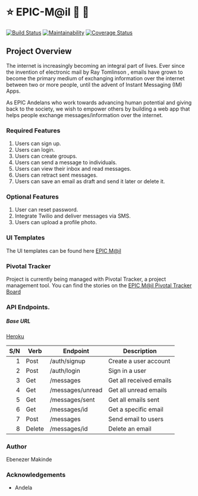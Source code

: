 # :star: EPIC-M@il :e-mail: :postbox:
[![Build Status](https://travis-ci.com/ebenezermakinde/EPIC-Mail.svg?branch=develop)](https://travis-ci.com/ebenezermakinde/EPIC-Mail)
[![Maintainability](https://api.codeclimate.com/v1/badges/aa33b93685257e38c4c0/maintainability)](https://codeclimate.com/github/ebenezermakinde/EPIC-Mail/maintainability)
[![Coverage Status](https://coveralls.io/repos/github/ebenezermakinde/EPIC-Mail/badge.svg?branch=develop)](https://coveralls.io/github/ebenezermakinde/EPIC-Mail?branch=develop)

## Project Overview
The internet is increasingly becoming an integral part of lives. Ever since the invention of electronic mail by Ray Tomlinson , emails have grown to become the primary medium of exchanging information over the internet between two or more people, until the advent of Instant Messaging (IM) Apps.

As EPIC Andelans who work towards advancing human potential and giving back to the society, we wish to empower others by building a web app that helps people exchange messages/information over the internet.

### Required Features
1. Users can sign up.
2. Users can login.
3. Users can create groups.
4. Users can send a message to individuals.
5. Users can view their inbox and read messages.
6. Users can retract sent messages.
7. Users can save an email as draft and send it later or delete it.

### Optional Features
1. User can reset password.
2. Integrate Twilio and deliver messages via SMS.
3. Users can upload a profile photo.

### UI Templates
The UI templates can be found here [EPIC M@il](https://ebenezermakinde.github.io/EPIC-Mail/UI)


### Pivotal Tracker

Project is currently being managed with Pivotal Tracker, a project management tool. You can find the stories on the [EPIC M@il Pivotal Tracker Board](https://www.pivotaltracker.com/n/projects/2314369)

### API Endpoints.
##### Base URL 
[Heroku](https://ireporter-myapp.herokuapp.com/api/v1)

S/N | Verb   | Endpoint         | Description             |
---:| -------|------------------|-------------------------|
  1 | Post   | /auth/signup     | Create a user account   |
  2 | Post   | /auth/login      | Sign in a user          |
  3 | Get    | /messages        | Get all received emails |
  4 | Get    | /messages/unread | Get all unread emails   |
  5 | Get    | /messages/sent   | Get all emails sent     |
  6 | Get    | /messages/id     | Get a specific email    |
  7 | Post   | /messages        | Send email to users     |
  8 | Delete | /messages/id     | Delete an email         |


### Author
Ebenezer Makinde

### Acknowledgements
* Andela